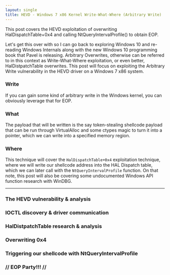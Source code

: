 ```yaml
---
layout: single
title: HEVD - Windows 7 x86 Kernel Write-What-Where (Arbitrary Write)
---
```


This post covers the HEVD exploitation of overwriting HalDispatchTable+0x4 and calling NtQueryIntervalProfile() to obtain EOP.

Let's get this over with so I can go back to exploring Windows 10 and re-reading Windows Internals along with the new Windows 10 programming book that Pavel is releasing. Arbitrary Overwrites, otherwise can be referred to in this context as Write-What-Where exploitation, or even better, HalDistpatchTable overwrites. This post will focus on exploiting the Arbitrary Write vulnerability in the HEVD driver on a Windows 7 x86 system.

### Write 

If you can gain some kind of arbitrary write in the Windows kernel, you can obviously leverage that for EOP.

### What

The payload that will be written is the say token-stealing shellcode payload that can be run through VirtualAlloc and some ctypes magic to turn it into a pointer, which we can write into a specified memory region.

### Where

This technique  will cover the `HalDispatchTable+0x4` exploitation technique, where we will write our shellcode address into the HAL Dispatch table, which we can later call with the `NtQueryIntervalProfile` function. On that note, this post will also be covering some undocumented Windows API function research with WinDBG.

----

### The HEVD vulnerability & analysis

### IOCTL discovery & driver communication

### HalDistpatchTable research & analysis

### Overwriting 0x4

### Triggering our shellcode with NtQueryIntervalProfile

### \/\/ EOP Party!!! \/\/
